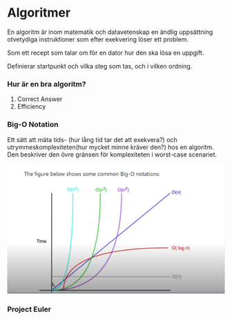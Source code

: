 # Algoritmer
En algoritm är inom matematik och datavetenskap en ändlig uppsättning otvetydiga instruktioner som efter exekvering löser ett problem.

Som ett recept som talar om för en dator hur den ska lösa en uppgift.

Definierar startpunkt och vilka steg som tas, och i vilken ordning.

### Hur är en bra algoritm?
1. Correct Answer
2. Efficiency

### Big-O Notation
Ett sätt att mäta tids- (hur lång tid tar det att exekvera?) och utrymmeskomplexiteten(hur mycket minne kräver den?) hos en algoritm. Den beskriver den övre gränsen för komplexiteten i worst-case scenariet. 

![Big-O](Bilder/Big-O.png)

### Project Euler









